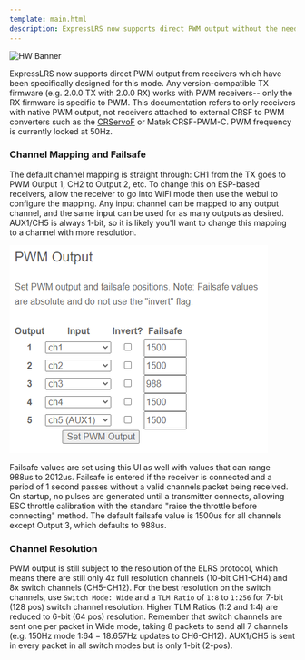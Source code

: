 ```yaml
---
template: main.html
description: ExpressLRS now supports direct PWM output without the need of converters.
---
```


![HW Banner](https://raw.githubusercontent.com/ExpressLRS/ExpressLRS-hardware/master/img/hardware.png)

ExpressLRS now supports direct PWM output from receivers which have been specifically designed for this mode. Any version-compatible TX firmware (e.g. 2.0.0 TX with 2.0.0 RX) works with PWM receivers-- only the RX firmware is specific to PWM. This documentation refers to only receivers with native PWM output, not receivers attached to external CRSF to PWM converters such as the [CRServoF](https://github.com/CapnBry/CRServoF/) or Matek CRSF-PWM-C. PWM frequency is currently locked at 50Hz.

### Channel Mapping and Failsafe
The default channel mapping is straight through: CH1 from the TX goes to PWM Output 1, CH2 to Output 2, etc. To change this on ESP-based receivers, allow the receiver to go into WiFi mode then use the webui to configure the mapping. Any input channel can be mapped to any output channel, and the same input can be used for as many outputs as desired. AUX1/CH5 is always 1-bit, so it is likely you'll want to change this mapping to a channel with more resolution.

![default PWM Output webui](../assets/images/web-pwmoutput.png)

Failsafe values are set using this UI as well with values that can range 988us to 2012us. Failsafe is entered if the receiver is connected and a period of 1 second passes without a valid channels packet being received. On startup, no pulses are generated until a transmitter connects, allowing ESC throttle calibration with the standard "raise the throttle before connecting" method. The default failsafe value is 1500us for all channels except Output 3, which defaults to 988us.

### Channel Resolution
PWM output is still subject to the resolution of the ELRS protocol, which means there are still only 4x full resolution channels (10-bit CH1-CH4) and 8x switch channels (CH5-CH12). For the best resolution on the switch channels, use `Switch Mode: Wide` and a `TLM Ratio` of `1:8` to `1:256` for 7-bit (128 pos) switch channel resolution. Higher TLM Ratios (1:2 and 1:4) are reduced to 6-bit (64 pos) resolution. Remember that switch channels are sent one per packet in Wide mode, taking 8 packets to send all 7 channels (e.g. 150Hz mode 1:64 = 18.657Hz updates to CH6-CH12). AUX1/CH5 is sent in every packet in all switch modes but is only 1-bit (2-pos).